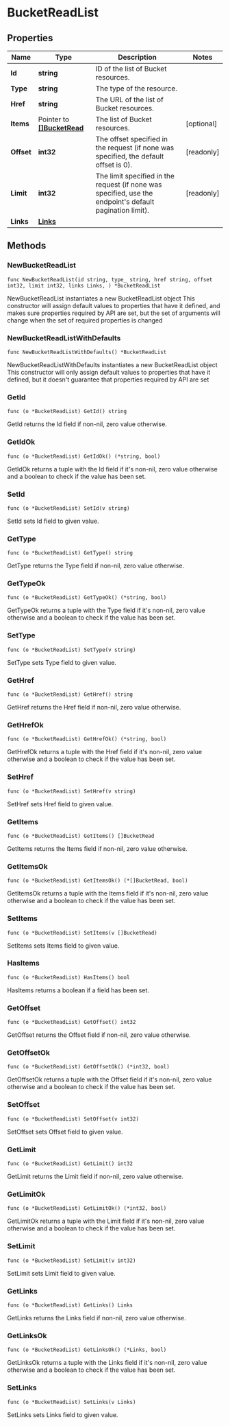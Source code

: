 # BucketReadList

## Properties

|Name | Type | Description | Notes|
|------------ | ------------- | ------------- | -------------|
|**Id** | **string** | ID of the list of Bucket resources. | |
|**Type** | **string** | The type of the resource. | |
|**Href** | **string** | The URL of the list of Bucket resources. | |
|**Items** | Pointer to [**[]BucketRead**](BucketRead.md) | The list of Bucket resources. | [optional] |
|**Offset** | **int32** | The offset specified in the request (if none was specified, the default offset is 0).  | [readonly] |
|**Limit** | **int32** | The limit specified in the request (if none was specified, use the endpoint&#39;s default pagination limit).  | [readonly] |
|**Links** | [**Links**](Links.md) |  | |

## Methods

### NewBucketReadList

`func NewBucketReadList(id string, type_ string, href string, offset int32, limit int32, links Links, ) *BucketReadList`

NewBucketReadList instantiates a new BucketReadList object
This constructor will assign default values to properties that have it defined,
and makes sure properties required by API are set, but the set of arguments
will change when the set of required properties is changed

### NewBucketReadListWithDefaults

`func NewBucketReadListWithDefaults() *BucketReadList`

NewBucketReadListWithDefaults instantiates a new BucketReadList object
This constructor will only assign default values to properties that have it defined,
but it doesn't guarantee that properties required by API are set

### GetId

`func (o *BucketReadList) GetId() string`

GetId returns the Id field if non-nil, zero value otherwise.

### GetIdOk

`func (o *BucketReadList) GetIdOk() (*string, bool)`

GetIdOk returns a tuple with the Id field if it's non-nil, zero value otherwise
and a boolean to check if the value has been set.

### SetId

`func (o *BucketReadList) SetId(v string)`

SetId sets Id field to given value.


### GetType

`func (o *BucketReadList) GetType() string`

GetType returns the Type field if non-nil, zero value otherwise.

### GetTypeOk

`func (o *BucketReadList) GetTypeOk() (*string, bool)`

GetTypeOk returns a tuple with the Type field if it's non-nil, zero value otherwise
and a boolean to check if the value has been set.

### SetType

`func (o *BucketReadList) SetType(v string)`

SetType sets Type field to given value.


### GetHref

`func (o *BucketReadList) GetHref() string`

GetHref returns the Href field if non-nil, zero value otherwise.

### GetHrefOk

`func (o *BucketReadList) GetHrefOk() (*string, bool)`

GetHrefOk returns a tuple with the Href field if it's non-nil, zero value otherwise
and a boolean to check if the value has been set.

### SetHref

`func (o *BucketReadList) SetHref(v string)`

SetHref sets Href field to given value.


### GetItems

`func (o *BucketReadList) GetItems() []BucketRead`

GetItems returns the Items field if non-nil, zero value otherwise.

### GetItemsOk

`func (o *BucketReadList) GetItemsOk() (*[]BucketRead, bool)`

GetItemsOk returns a tuple with the Items field if it's non-nil, zero value otherwise
and a boolean to check if the value has been set.

### SetItems

`func (o *BucketReadList) SetItems(v []BucketRead)`

SetItems sets Items field to given value.

### HasItems

`func (o *BucketReadList) HasItems() bool`

HasItems returns a boolean if a field has been set.

### GetOffset

`func (o *BucketReadList) GetOffset() int32`

GetOffset returns the Offset field if non-nil, zero value otherwise.

### GetOffsetOk

`func (o *BucketReadList) GetOffsetOk() (*int32, bool)`

GetOffsetOk returns a tuple with the Offset field if it's non-nil, zero value otherwise
and a boolean to check if the value has been set.

### SetOffset

`func (o *BucketReadList) SetOffset(v int32)`

SetOffset sets Offset field to given value.


### GetLimit

`func (o *BucketReadList) GetLimit() int32`

GetLimit returns the Limit field if non-nil, zero value otherwise.

### GetLimitOk

`func (o *BucketReadList) GetLimitOk() (*int32, bool)`

GetLimitOk returns a tuple with the Limit field if it's non-nil, zero value otherwise
and a boolean to check if the value has been set.

### SetLimit

`func (o *BucketReadList) SetLimit(v int32)`

SetLimit sets Limit field to given value.


### GetLinks

`func (o *BucketReadList) GetLinks() Links`

GetLinks returns the Links field if non-nil, zero value otherwise.

### GetLinksOk

`func (o *BucketReadList) GetLinksOk() (*Links, bool)`

GetLinksOk returns a tuple with the Links field if it's non-nil, zero value otherwise
and a boolean to check if the value has been set.

### SetLinks

`func (o *BucketReadList) SetLinks(v Links)`

SetLinks sets Links field to given value.



